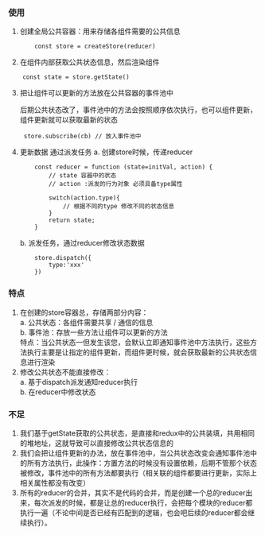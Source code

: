 ### 使用

1. 创建全局公共容器：用来存储各组件需要的公共信息

   ```
       const store = createStore(reducer)
   ```

2. 在组件内部获取公共状态信息，然后渲染组件

```
    const state = store.getState()
```

3. 把让组件可以更新的方法放在公共容器的事件池中

   后期公共状态改了，事件池中的方法会按照顺序依次执行，也可以组件更新，组件更新就可以获取最新的状态

   ```
    store.subscribe(cb) // 放入事件池中
   ```

4. 更新数据 通过派发任务
   a. 创建store时候，传递reducer

   ```
       const reducer = function (state=initVal, action) {
           // state 容器中的状态
           // action :派发的行为对象 必须具备type属性

           switch(action.type){
               // 根据不同的type 修改不同的状态信息
           }
           return state;
       }
   ```

   b. 派发任务，通过reducer修改状态数据

   ```
       store.dispatch({
           type:'xxx'
       })
   ```

### 特点

1. 在创建的store容器总，存储两部分内容：  
   a. 公共状态：各组件需要共享 / 通信的信息<br/>
   b. 事件池：存放一些方法让组件可以更新的方法<br/>
   特点：当公共状态一但发生该您，会默认立即通知事件池中方法执行，这些方法执行主要是让指定的组件更新，而组件更时候，就会获取最新的公共状态信息进行渲染<br/>
2. 修改公共状态不能直接修改：  
   a. 基于dispatch派发通知reducer执行<br/>
   b. 在reducer中修改状态

### 不足

1. 我们基于getState获取的公共状态，是直接和redux中的公共装填，共用相同的堆地址，这就导致可以直接修改公共状态信息的
2. 我们会把让组件更新的办法，放在事件池中，当公共状态改变会通知事件池中的所有方法执行，此操作：方置方法的时候没有设置依赖，后期不管那个状态被修改，事件池中的所有方法都要执行（相关联的组件都要进行更新，实际上相关属性都没有改变）
3. 所有的reducer的合并，其实不是代码的合并，而是创建一个总的reducer出来，每次派发的时候，都是让总的reducer执行，会把每个模块的reducer都执行一遍（不论中间是否已经有匹配到的逻辑，也会吧后续的reducer都会继续执行）。

